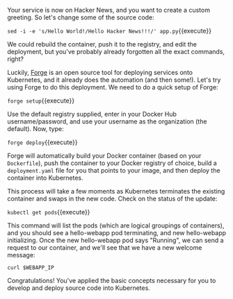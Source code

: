 Your service is now on Hacker News, and you want to create a custom greeting. So let's change some of the source code:

`sed -i -e 's/Hello World!/Hello Hacker News!!!/' app.py`{{execute}}

We could rebuild the container, push it to the registry, and edit the deployment, but you've probably already forgotten all the exact commands, right?

Luckily, [Forge](http://forge.sh?utm_source=katacoda&utm_medium=tutorial&utm_campaign=tutorial) is an open source tool for deploying services onto Kubernetes, and it already does the automation (and then some!). Let's try using Forge to do this deployment. We need to do a quick setup of Forge:

`forge setup`{{execute}}

Use the default registry supplied, enter in your Docker Hub username/password, and use your username as the organization (the default). Now, type:

`forge deploy`{{execute}}

Forge will automatically build your Docker container (based on your `Dockerfile`), push the container to your Docker registry of choice, build a `deployment.yaml` file for you that points to your image, and then deploy the container into Kubernetes.

This process will take a few moments as Kubernetes terminates the existing container and swaps in the new code. Check on the status of the update:

`kubectl get pods`{{execute}}

This command will list the pods (which are logical groupings of containers), and you should see a hello-webapp pod terminating, and new hello-webapp initializing. Once the new hello-webapp pod says "Running", we can send a request to our container, and we'll see that we have a new welcome message:

`curl $WEBAPP_IP`

Congratulations! You've applied the basic concepts necessary for you to develop and deploy source code into Kubernetes.
